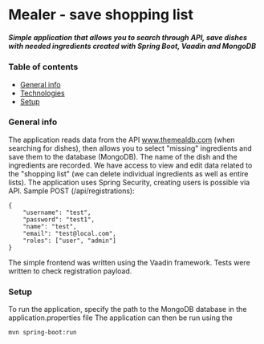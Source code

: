 # Mealer - save shopping list

##### Simple application that allows you to search through API, save dishes with needed ingredients created with Spring Boot, Vaadin and MongoDB

### Table of contents
* [General info](#general-info)
* [Technologies](#technologies)
* [Setup](#setup)

### General info
The application reads data from the API www.themealdb.com (when searching for dishes), then allows you to select "missing" ingredients and save them to the database (MongoDB). The name of the dish and the ingredients are recorded. 
We have access to view and edit data related to the "shopping list" (we can delete individual ingredients as well as entire lists).
The application uses Spring Security, creating users is possible via API. Sample POST (/api/registrations):
```
{
    "username": "test",
    "password": "test1",
    "name": "test",
    "email": "test@local.com",
    "roles": ["user", "admin"]
}
```
The simple frontend was written using the Vaadin framework.
Tests were written to check registration payload. 

### Setup
To run the application, specify the path to the MongoDB database in the application.properties file
The application can then be run using the 
```
mvn spring-boot:run
```
